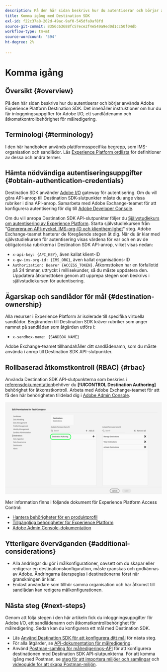 ```yaml
---
description: På den här sidan beskrivs hur du autentiserar och börjar använda Adobe Experience Platform Destination SDK. Det innehåller instruktioner om hur du får inloggningsuppgifter för Adobe I/O, ett sandlådenamn och åtkomstkontrollbehörighet för målredigering.
title: Komma igång med Destination SDK
exl-id: f22c37a8-202d-49ac-9af0-545dfa9af8fd
source-git-commit: 8356c63688fc57ece2f4e549a9ed0d1cc50f04db
workflow-type: tm+mt
source-wordcount: '594'
ht-degree: 2%

---
```


# Komma igång

## Översikt {#overview}

På den här sidan beskrivs hur du autentiserar och börjar använda Adobe Experience Platform Destination SDK. Det innehåller instruktioner om hur du får inloggningsuppgifter för Adobe I/O, ett sandlådenamn och åtkomstkontrollbehörighet för målredigering.

## Terminologi {#terminology}

I den här handboken används plattformsspecifika begrepp, som IMS-organisation och sandlådor. Läs [Experience Platform ordlista](https://experienceleague.adobe.com/docs/experience-platform/landing/glossary.html) för definitioner av dessa och andra termer.

## Hämta nödvändiga autentiseringsuppgifter {#obtain-authentication-credentials}

Destination SDK använder [Adobe I/O](https://www.adobe.io/) gateway för autentisering. Om du vill göra API-anrop till Destination SDK-slutpunkter måste du ange vissa rubriker i dina API-anrop. Samarbeta med Adobe Exchange-teamet för att konfigurera autentisering för dig till [Adobe Developer Console](http://console.adobe.io/).

Om du vill anropa Destination SDK API-slutpunkter följer du [Självstudiekurs om autentisering av Experience Platform](https://experienceleague.adobe.com/docs/experience-platform/landing/platform-apis/api-authentication.html). Starta självstudiekursen från &quot;[Generera en API-nyckel, IMS-org-ID och klienthemlighet](https://experienceleague.adobe.com/docs/experience-platform/landing/platform-apis/api-authentication.html#api-ims-secret)&quot; steg. Adobe Exchange-teamet hanterar de föregående stegen åt dig. När du är klar med självstudiekursen för autentisering visas värdena för var och en av de obligatoriska rubrikerna i Destination SDK API-anrop, vilket visas nedan:

* `x-api-key: {API_KEY}`, även kallat klient-ID
* `x-gw-ims-org-id: {IMS_ORG}`, även kallat organisations-ID
* `Authorization: Bearer {ACCESS_TOKEN}`. Åtkomsttoken har en förfallotid på 24 timmar, uttryckt i millisekunder, så du måste uppdatera den. Uppdatera åtkomsttoken genom att upprepa stegen som beskrivs i självstudiekursen för autentisering.

<!--

### Obtain `Authorization: Bearer {ACCESS_TOKEN}`

To obtain the `{ACCESS_TOKEN}`, you must generate a JWT token and exchange it for the access token. Follow the steps below:

1. Follow the instructions in the [Generate JWT section](https://www.adobe.io/apis/experienceplatform/console/docs.html#!AdobeDocs/adobeio-console/master/credentials.md) in the credentials guide.
2. Follow the instructions in [Step 3: try it](https://www.adobe.io/authentication/auth-methods.html#!AdobeDocs/adobeio-auth/master/AuthenticationOverview/ServiceAccountIntegration.md) in the Service account connection guide.

You now have the required authentication headers `x-api-key: {API_KEY}`, `x-gw-ims-org-id: {IMS_ORG}`, and `Authorization: Bearer {ACCESS_TOKEN}`.

>[!NOTE]
>
>The access token has an expiration time of 24 hours, expressed in milliseconds, so you will have to refresh it. To refresh the access token, repeat the steps outlined in this section.

-->

## Ägarskap och sandlådor för mål {#destination-ownership}

Alla resurser i Experience Platform är isolerade till specifika virtuella sandlådor. Begäranden till Destination SDK kräver rubriker som anger namnet på sandlådan som åtgärden utförs i:

* `x-sandbox-name: {SANDBOX_NAME}`

Adobe Exchange-teamet tillhandahåller ditt sandlådenamn, som du måste använda i anrop till Destination SDK API-slutpunkter.

## Rollbaserad åtkomstkontroll (RBAC) {#rbac}

Använda Destination SDK API-slutpunkterna som beskrivs i [referensdokumentation](./configuration-options.md)behöver du **[!UICONTROL Destination Authoring]** behörighet för åtkomstkontroll. Arbeta med Adobe Exchange-teamet för att få den här behörigheten tilldelad dig i [Adobe Admin Console](https://adminconsole.adobe.com/).

![Behörighet för målredigering](./assets/destination-authoring-permission.png)

Mer information finns i följande dokument för Experience Platform Access Control:

* [Hantera behörigheter för en produktprofil](/help/access-control/ui/permissions.md)
* [Tillgängliga behörigheter för Experience Platform](/help/access-control/home.md#permissions)
* [Adobe Admin Console-dokumentation](https://helpx.adobe.com/se/enterprise/using/admin-console.html)

## Ytterligare överväganden {#additional-considerations}

* Alla ändringar du gör i målkonfigurationer, oavsett om du skapar eller redigerar en destinationskonfiguration, måste granskas och godkännas av Adobe. Ändringarna återspeglas i destinationerna först när granskningen är klar.
* Endast användare som tillhör samma organisation och har åtkomst till sandlådan kan redigera målkonfigurationen.

## Nästa steg {#next-steps}

Genom att följa stegen i den här artikeln fick du inloggningsuppgifter för Adobe I/O, ett sandlådenamn och åtkomstkontrollbehörighet för målredigering. Sedan kan du konfigurera ett mål med Destination SDK.
* Läs [Använd Destination SDK för att konfigurera ditt mål](./configure-destination-instructions.md) för nästa steg.
* För alla åtgärder, se [API-dokumentation för målredigering](https://www.adobe.io/experience-platform-apis/references/destination-authoring/).
* Använd [Postman-samling för målredigerings-API](https://github.com/adobe/experience-platform-postman-samples/blob/master/apis/experience-platform/Destination%20Authoring%20API.postman_collection.json) för att konfigurera destinationen med Destination SDK API-slutpunkterna. För att komma igång med Postman, se [steg för att importera miljöer och samlingar](https://learning.postman.com/docs/getting-started/importing-and-exporting-data/) och [videoguide för att skapa Postman-miljön](https://video.tv.adobe.com/v/28832).
